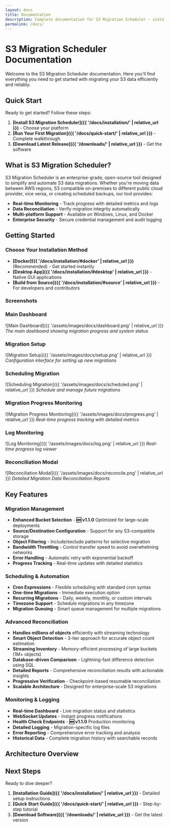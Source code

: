 ```yaml
---
layout: docs
title: Documentation
description: Complete documentation for S3 Migration Scheduler - installation, configuration, and usage guides.
permalink: /docs/
---
```


# S3 Migration Scheduler Documentation

Welcome to the S3 Migration Scheduler documentation. Here you'll find everything you need to get started with migrating your S3 data efficiently and reliably.

## Quick Start

Ready to get started? Follow these steps:

1. **[Install S3 Migration Scheduler]({{ '/docs/installation/' | relative_url }})** - Choose your platform
2. **[Run Your First Migration]({{ '/docs/quick-start/' | relative_url }})** - Complete walkthrough
3. **[Download Latest Release]({{ '/downloads/' | relative_url }})** - Get the software

## What is S3 Migration Scheduler?

S3 Migration Scheduler is an enterprise-grade, open-source tool designed to simplify and automate S3 data migrations. Whether you're moving data between AWS regions, S3 compatible on-premises to different public cloud provider, vice versa, or creating scheduled backups, our tool provides:

- **Real-time Monitoring** - Track progress with detailed metrics and logs
- **Data Reconciliation** - Verify migration integrity automatically
- **Multi-platform Support** - Available on Windows, Linux, and Docker
- **Enterprise Security** - Secure credential management and audit logging

## Getting Started

### Choose Your Installation Method

- **[Docker]({{ '/docs/installation/#docker' | relative_url }})** (Recommended) - Get started instantly
- **[Desktop App]({{ '/docs/installation/#desktop' | relative_url }})** - Native GUI applications
- **[Build from Source]({{ '/docs/installation/#source' | relative_url }})** - For developers and contributors

### Screenshots

### Main Dashboard
![Main Dashboard]({{ '/assets/images/docs/dashboard.png' | relative_url }})
*The main dashboard showing migration progress and system status*

### Migration Setup
![Migration Setup]({{ '/assets/images/docs/setup.png' | relative_url }})
*Configuration interface for setting up new migrations*

### Scheduling Migration
![Scheduling Migration]({{ '/assets/images/docs/scheduled.png' | relative_url }})
*Schedule and manage future migrations*

### Migration Progress Monitoring
![Migration Progress Monitoring]({{ '/assets/images/docs/progress.png' | relative_url }})
*Real-time progress tracking with detailed metrics*

### Log Monitoring
![Log Monitoring]({{ '/assets/images/docs/log.png' | relative_url }})
*Real-time progress log viewer*

### Reconciliation Modal
![Reconciliation Modal]({{ '/assets/images/docs/reconcile.png' | relative_url }})
*Detailed Migration Data Reconciliation Reports*

## Key Features

### Migration Management
- **Enhanced Bucket Selection** - **🆕 v1.1.0** Optimized for large-scale deployments
- **Source/Destination Configuration** - Support for any S3-compatible storage
- **Object Filtering** - Include/exclude patterns for selective migration
- **Bandwidth Throttling** - Control transfer speed to avoid overwhelming networks
- **Error Handling** - Automatic retry with exponential backoff
- **Progress Tracking** - Real-time updates with detailed statistics

### Scheduling & Automation
- **Cron Expressions** - Flexible scheduling with standard cron syntax
- **One-time Migrations** - Immediate execution option
- **Recurring Migrations** - Daily, weekly, monthly, or custom intervals
- **Timezone Support** - Schedule migrations in any timezone
- **Migration Queuing** - Smart queue management for multiple migrations

### Advanced Reconciliation
- **Handles millions of objects** efficiently with streaming technology
- **Smart Object Detection** - 3-tier approach for accurate object count estimation
- **Streaming Inventory** - Memory-efficient processing of large buckets (1M+ objects)
- **Database-driven Comparison** - Lightning-fast difference detection using SQL
- **Detailed Reports** - Comprehensive reconciliation results with actionable insights
- **Progressive Verification** - Checkpoint-based resumable reconciliation
- **Scalable Architecture** - Designed for enterprise-scale S3 migrations

### Monitoring & Logging
- **Real-time Dashboard** - Live migration status and statistics
- **WebSocket Updates** - Instant progress notifications
- **Health Check Endpoints** - **🆕 v1.1.0** Production monitoring
- **Detailed Logging** - Migration-specific log files
- **Error Reporting** - Comprehensive error tracking and analysis
- **Historical Data** - Complete migration history with searchable records

## Architecture Overview

## Next Steps

Ready to dive deeper?

1. **[Installation Guide]({{ '/docs/installation/' | relative_url }})** - Detailed setup instructions
2. **[Quick Start Guide]({{ '/docs/quick-start/' | relative_url }})** - Step-by-step tutorial
3. **[Download Software]({{ '/downloads/' | relative_url }})** - Get the latest version
